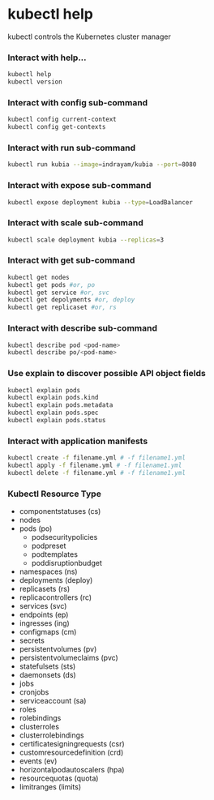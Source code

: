 # kubectl help
kubectl controls the Kubernetes cluster manager

### Interact with help...

```bash
kubectl help
kubectl version
```

### Interact with config sub-command

```bash
kubectl config current-context
kubectl config get-contexts
```

### Interact with run sub-command

```bash
kubectl run kubia --image=indrayam/kubia --port=8080
```

### Interact with expose sub-command

```bash
kubectl expose deployment kubia --type=LoadBalancer
```

### Interact with scale sub-command

```bash
kubectl scale deployment kubia --replicas=3
```

### Interact with get sub-command

```bash
kubectl get nodes
kubectl get pods #or, po
kubectl get service #or, svc
kubectl get depolyments #or, deploy
kubectl get replicaset #or, rs
```

### Interact with describe sub-command

```bash
kubectl describe pod <pod-name>
kubectl describe po/<pod-name>
```

### Use explain to discover possible API object fields

```bash
kubectl explain pods
kubectl explain pods.kind
kubectl explain pods.metadata
kubectl explain pods.spec
kubectl explain pods.status
```

### Interact with application manifests

```bash
kubectl create -f filename.yml # -f filename1.yml
kubectl apply -f filename.yml # -f filename1.yml
kubectl delete -f filename.yml # -f filename1.yml
```

### Kubectl Resource Type

* componentstatuses (cs)
* nodes
* pods (po)
  - podsecuritypolicies
  - podpreset
  - podtemplates
  - poddisruptionbudget
* namespaces (ns)
* deployments (deploy)
* replicasets (rs)
* replicacontrollers (rc)
* services (svc)
* endpoints (ep)
* ingresses (ing)
* configmaps (cm)
* secrets
* persistentvolumes (pv)
* persistentvolumeclaims (pvc)
* statefulsets (sts)
* daemonsets (ds)
* jobs
* cronjobs
* serviceaccount (sa)
* roles
* rolebindings
* clusterroles
* clusterrolebindings 
* certificatesigningrequests (csr)
* customresourcedefinition (crd)
* events (ev)
* horizontalpodautoscalers (hpa)
* resourcequotas (quota)
* limitranges (limits)

